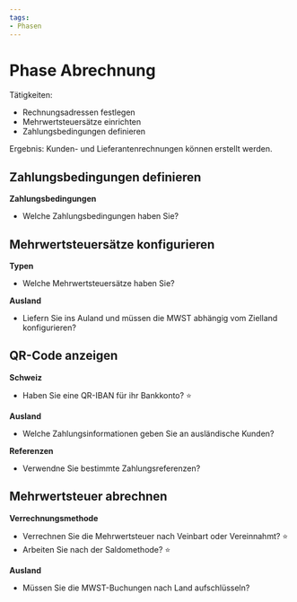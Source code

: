 ```yaml
---
tags:
- Phasen
---
```

# Phase Abrechnung

Tätigkeiten:

- Rechnungsadressen festlegen
- Mehrwertsteuersätze einrichten
- Zahlungsbedingungen definieren

Ergebnis: Kunden- und Lieferantenrechnungen können erstellt werden.

## Zahlungsbedingungen definieren

**Zahlungsbedingungen**

* Welche Zahlungsbedingungen haben Sie?

## Mehrwertsteuersätze konfigurieren

**Typen**

* Welche Mehrwertsteuersätze haben Sie?

**Ausland**

* Liefern Sie ins Auland und müssen die MWST abhängig vom Zielland konfigurieren?

## QR-Code anzeigen

**Schweiz**

* Haben Sie eine QR-IBAN für ihr Bankkonto? ⭐

**Ausland**

* Welche Zahlungsinformationen geben Sie an ausländische Kunden?

**Referenzen**

* Verwendne Sie bestimmte Zahlungsreferenzen?

## Mehrwertsteuer abrechnen

**Verrechnungsmethode**

* Verrechnen Sie die Mehrwertsteuer nach Veinbart oder Vereinnahmt? ⭐
* Arbeiten Sie nach der Saldomethode? ⭐

**Ausland**

* Müssen Sie die MWST-Buchungen nach Land aufschlüsseln?